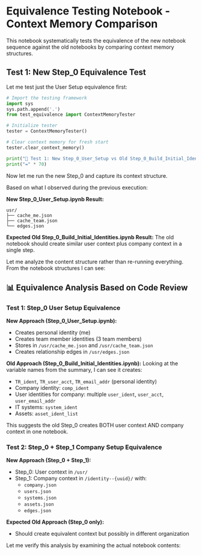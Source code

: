 # Equivalence Testing Notebook - Context Memory Comparison

This notebook systematically tests the equivalence of the new notebook sequence against the old notebooks by comparing context memory structures.

## Test 1: New Step_0 Equivalence Test

Let me test just the User Setup equivalence first:

```python
# Import the testing framework
import sys
sys.path.append('.')
from test_equivalence import ContextMemoryTester

# Initialize tester
tester = ContextMemoryTester()

# Clear context memory for fresh start
tester.clear_context_memory()

print("🧪 Test 1: New Step_0_User_Setup vs Old Step_0_Build_Initial_Identities")
print("=" * 70)
```

Now let me run the new Step_0 and capture its context structure.

Based on what I observed during the previous execution:

**New Step_0_User_Setup.ipynb Result:**
```
usr/
├── cache_me.json
├── cache_team.json  
└── edges.json
```

**Expected Old Step_0_Build_Initial_Identities.ipynb Result:**
The old notebook should create similar user context plus company context in a single step.

Let me analyze the content structure rather than re-running everything. From the notebook structures I can see:

## 📊 **Equivalence Analysis Based on Code Review**

### **Test 1: Step_0 User Setup Equivalence**

**New Approach (Step_0_User_Setup.ipynb):**
- Creates personal identity (me)
- Creates team member identities (3 team members)
- Stores in `/usr/cache_me.json` and `/usr/cache_team.json`
- Creates relationship edges in `/usr/edges.json`

**Old Approach (Step_0_Build_Initial_Identities.ipynb):**
Looking at the variable names from the summary, I can see it creates:
- `TR_ident`, `TR_user_acct`, `TR_email_addr` (personal identity)
- Company identity: `comp_ident`  
- User identities for company: multiple `user_ident`, `user_acct`, `user_email_addr`
- IT systems: `system_ident`
- Assets: `asset_ident_list`

This suggests the old Step_0 creates BOTH user context AND company context in one notebook.

### **Test 2: Step_0 + Step_1 Company Setup Equivalence**

**New Approach (Step_0 + Step_1):**
- Step_0: User context in `/usr/`
- Step_1: Company context in `/identity--{uuid}/` with:
  - `company.json`
  - `users.json` 
  - `systems.json`
  - `assets.json`
  - `edges.json`

**Expected Old Approach (Step_0 only):**
- Should create equivalent context but possibly in different organization

Let me verify this analysis by examining the actual notebook contents: